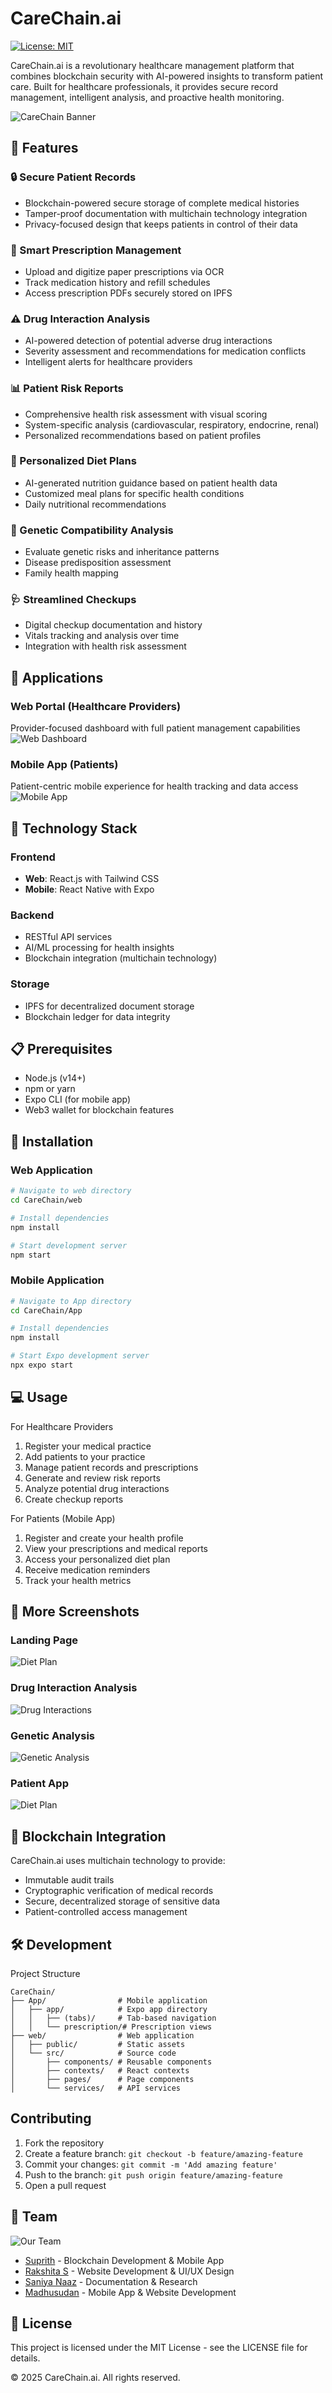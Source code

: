 # CareChain.ai

[![License: MIT](https://img.shields.io/badge/License-MIT-blue.svg)](https://opensource.org/licenses/MIT)

CareChain.ai is a revolutionary healthcare management platform that combines blockchain security with AI-powered insights to transform patient care. Built for healthcare professionals, it provides secure record management, intelligent analysis, and proactive health monitoring.

![CareChain Banner](screenshots/4.jpg)

## 🌟 Features

### 🔒 Secure Patient Records
- Blockchain-powered secure storage of complete medical histories
- Tamper-proof documentation with multichain technology integration
- Privacy-focused design that keeps patients in control of their data

### 💊 Smart Prescription Management
- Upload and digitize paper prescriptions via OCR
- Track medication history and refill schedules
- Access prescription PDFs securely stored on IPFS

### ⚠️ Drug Interaction Analysis
- AI-powered detection of potential adverse drug interactions
- Severity assessment and recommendations for medication conflicts
- Intelligent alerts for healthcare providers

### 📊 Patient Risk Reports
- Comprehensive health risk assessment with visual scoring
- System-specific analysis (cardiovascular, respiratory, endocrine, renal)
- Personalized recommendations based on patient profiles

### 🍎 Personalized Diet Plans
- AI-generated nutrition guidance based on patient health data
- Customized meal plans for specific health conditions
- Daily nutritional recommendations

### 🧬 Genetic Compatibility Analysis
- Evaluate genetic risks and inheritance patterns
- Disease predisposition assessment
- Family health mapping

### 🩺 Streamlined Checkups
- Digital checkup documentation and history
- Vitals tracking and analysis over time
- Integration with health risk assessment

## 📱 Applications

### Web Portal (Healthcare Providers)
Provider-focused dashboard with full patient management capabilities
![Web Dashboard](screenshots/3.jpg)

### Mobile App (Patients)
Patient-centric mobile experience for health tracking and data access
![Mobile App](screenshots/6.jpg)

## 🔧 Technology Stack

### Frontend
- **Web**: React.js with Tailwind CSS
- **Mobile**: React Native with Expo

### Backend
- RESTful API services
- AI/ML processing for health insights
- Blockchain integration (multichain technology)

### Storage
- IPFS for decentralized document storage
- Blockchain ledger for data integrity

## 📋 Prerequisites

- Node.js (v14+)
- npm or yarn
- Expo CLI (for mobile app)
- Web3 wallet for blockchain features

## 🚀 Installation

### Web Application

```bash
# Navigate to web directory
cd CareChain/web

# Install dependencies
npm install

# Start development server
npm start
```

### Mobile Application
```bash
# Navigate to App directory
cd CareChain/App

# Install dependencies
npm install

# Start Expo development server
npx expo start
```

## 💻 Usage
For Healthcare Providers
1. Register your medical practice
2. Add patients to your practice
3. Manage patient records and prescriptions
4. Generate and review risk reports
5. Analyze potential drug interactions
6. Create checkup reports

For Patients (Mobile App)
1. Register and create your health profile
2. View your prescriptions and medical reports
3. Access your personalized diet plan
4. Receive medication reminders
5. Track your health metrics

## 📸 More Screenshots

### Landing Page
![Diet Plan](screenshots/3.jpg)

### Drug Interaction Analysis
![Drug Interactions](screenshots/1.jpg)

### Genetic Analysis
![Genetic Analysis](screenshots/2.jpg)

### Patient App
![Diet Plan](screenshots/6.jpg)

## 🔗 Blockchain Integration
CareChain.ai uses multichain technology to provide:
- Immutable audit trails
- Cryptographic verification of medical records
- Secure, decentralized storage of sensitive data
- Patient-controlled access management

## 🛠️ Development
Project Structure

```
CareChain/
├── App/                # Mobile application
│   ├── app/            # Expo app directory
│   │   ├── (tabs)/     # Tab-based navigation
│   │   └── prescription/# Prescription views
├── web/                # Web application
│   ├── public/         # Static assets
│   └── src/            # Source code
│       ├── components/ # Reusable components
│       ├── contexts/   # React contexts
│       ├── pages/      # Page components
│       └── services/   # API services
```

## Contributing
1. Fork the repository
2. Create a feature branch: ```git checkout -b feature/amazing-feature```
3. Commit your changes: ```git commit -m 'Add amazing feature'```
4. Push to the branch: ```git push origin feature/amazing-feature```
5. Open a pull request

## 👥 Team
![Our Team](screenshots/7.jpg)
- [Suprith](https://github.com/Suprith-44) - Blockchain Development & Mobile App
- [Rakshita S](https://github.com/Rakshitha-21) - Website Development & UI/UX Design
- [Saniya Naaz](https://github.com/Saniyanaaz11) - Documentation & Research
- [Madhusudan](https://github.com/keikurono7) - Mobile App & Website Development

## 📄 License
This project is licensed under the MIT License - see the LICENSE file for details.

© 2025 CareChain.ai. All rights reserved.